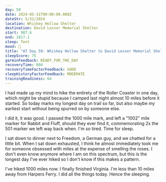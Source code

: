 ```yaml
---
day: 59
date: 2024-05-31T00:00:00.000Z
dateStr: 5/31/2024
location: Whiskey Hollow Shelter
destination: David Lesser Memorial Shelter
start: 987.6
end: 1017.1
sleep: Tent
mood: 🙂
title: "AT Day 59: Whiskey Hollow Shelter to David Lesser Memorial Shelter"
sleepScore: 75
garminFeedback: READY_FOR_THE_DAY
recoveryTime: 604
recoveryTimeFactorFeedback: GOOD
sleepHistoryFactorFeedback: MODERATE
trainingReadiness: 64
---
```

I had made up my mind to hike the entirety of the Roller Coaster in one day, which might be stupid because I camped last night almost 10 miles before it started. So today marks my longest day on trail so far, but also maybe my earliest start without being spurred on by someone else.

I did it, it was good. I passed the 1000 mile mark, and left a "1002" mile marker for Rabbit and Fluff, should they ever find it, commemorating 2x the 501 marker we left way back when. I'm so tired. Time for sleep.

I sat down to dinner next to Freedom, a German guy, and we chatted for a little bit. When I sat down exhausted, I think he almost immediately took me for someone obsessed with miles at the expense of smelling the roses. I don't even know anymore where I am on this spectrum, but this is the longest day I've ever hiked so I don't know if this makes a pattern.

I've hiked 1000 miles now. I finally finished Virginia. I'm less than 10 miles away from Harpers Ferry. I did all the things today. Hence the sleeping.
